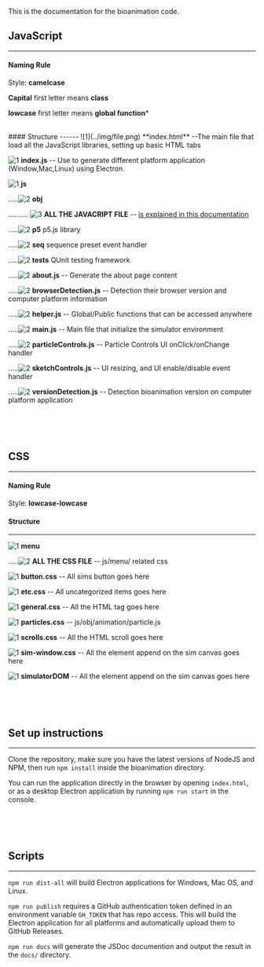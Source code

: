 <!-- https://sourceforge.net/p/jsdoc/wiki/markdown_syntax/ -->
This is the documentation for the bioanimation code.

## JavaScript
------

#### Naming Rule
Style: **camelcase**

**Capital** first letter means **class**

**lowcase** first letter means **global function***

<br/>
#### Structure
------
![1](../img/file.png)
**index.html** --The main file that load all the JavaScript libraries, setting up basic HTML tabs

![1](../img/file.png)
**index.js** -- Use to generate different platform application (Window,Mac,Linux) using Electron.

![1](../img/folder.png) **js**

.....![2](../img/folder.png) **obj**

.......... ![3](../img/file.png)
**ALL THE JAVACRIPT FILE** -- <u>is explained in this documentation</u>

.....![2](../img/folder.png) **p5** p5.js library

.....![2](../img/folder.png) **seq** sequence preset event handler

.....![2](../img/folder.png) **tests** QUnit testing framework

.....![2](../img/file.png)
**about.js** -- Generate the about page content

.....![2](../img/file.png)
**browserDetection.js** -- Detection their browser version and computer platform information

.....![2](../img/file.png)
**helper.js** -- Global/Public functions that can be accessed anywhere

.....![2](../img/file.png)
**main.js** -- Main file that initialize the simulator environment

.....![2](../img/file.png)
**particleControls.js** -- Particle Controls UI onClick/onChange handler

.....![2](../img/file.png)
**sketchControls.js** -- UI resizing, and UI enable/disable event handler

.....![2](../img/file.png)
**versionDetection.js** -- Detection bioanimation version on computer platform application

<br/><br/><br/>
## CSS
------

#### Naming Rule
Style: **lowcase-lowcase**
<br/>
#### Structure
------
![1](../img/folder.png) **menu**

.....![2](../img/file.png)
**ALL THE CSS FILE** -- js/menu/ related css

![1](../img/file.png)
**button.css** -- All sims button goes here

![1](../img/file.png)
**etc.css** -- All uncategorized items goes here

![1](../img/file.png)
**general.css** -- All the HTML tag goes here

![1](../img/file.png)
**particles.css** -- js/obj/animation/particle.js

![1](../img/file.png)
**scrolls.css** -- All the HTML scroll goes here

![1](../img/file.png)
**sim-window.css** -- All the element append on the sim canvas goes here

![1](../img/file.png)
**simulatorDOM** -- All the element append on the sim canvas goes here

<br/><br/><br/>
## Set up instructions
------
Clone the repository, make sure you have the latest versions of NodeJS and NPM,
then run `npm install` inside the bioanimation directory.

You can run the application directly in the browser by opening `index.html`,
or as a desktop Electron application by running `npm run start` in the console.

<br/><br/><br/>
## Scripts
------
`npm run dist-all` will build Electron applications for Windows, Mac OS, and
Linux.

`npm run publish` requires a GitHub authentication token defined in an
environment variable `GH_TOKEN` that has repo access. This will build the
Electron application for all platforms and automatically upload them to
GitHub Releases.

`npm run docs` will generate the JSDoc documention and output the result in the
`docs/` directory.

